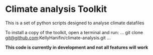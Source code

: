# Climate analysis Toolkit 

This is a set of python scripts designed to analyse climate datafiles 

To install a copy of the toolkit, open a terminal and run:
...
git clone git@github.com:KellyHanifin/climate-analysis.git
...

**This code is currently in development and not all features will work**
